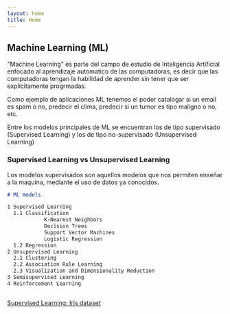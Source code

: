 ```yaml
---
layout: home
title: Home 
---
```


## Machine Learning  (ML)

"Machine Learning" es parte del campo de estudio de Inteligencia Artificial enfocado al aprendizaje automatico de las computadoras, es decir que las computadoras tengan la habilidad de aprender sin  tener que ser explicitamente progrmadas.

Como ejemplo de aplicaciones ML tenemos el poder catalogar si un email es spam o no, predecir el clima, predecir si un tumor es tipo maligno o no, etc.

Entre los modelos principales de ML se encuentran los de tipo supervisado (Supervised Learning) y los de tipo no-supervisado (Unsupervised Learning) 

### Supervised Learning vs Unsupervised Learning

Los modelos supervisados son aquellos modelos que nos permiten enseñar a la maquina, mediante el uso de datos ya conocidos.

```markdown
# ML models

1 Supervised Learning
  1.1 Classification
            K-Nearest Neighbors
            Decision Trees 
            Support Vector Machines
            Logistic Regression
  1.2 Regression
2 Unsupervised Learning
  2.1 Clustering
  2.2 Association Rule Learning
  2.3 Visualization and Dimensionality Reduction
3 Semisupervised Learning
4 Reinforcement Learning



```
[Supervised Learning: Iris dataset](https://colab.research.google.com/drive/1mNi_S9obg3BOfkFboWOd8dZh32PYQGnW)
